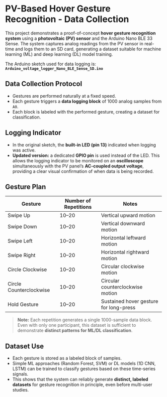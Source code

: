 # PV-Based Hover Gesture Recognition - Data Collection

This project demonstrates a proof-of-concept **hover gesture recognition system** using a **photovoltaic (PV) sensor** and the Arduino Nano BLE 33 Sense. The system captures analog readings from the PV sensor in real-time and logs them to an SD card, generating a dataset suitable for machine learning (ML) and deep learning (DL) model training.

The Arduino sketch used for data logging is:  
**`Arduino_voltage_logger_Nano_BLE_Sense_SD.ino`**

## Data Collection Protocol

- Gestures are performed naturally at a fixed speed.  
- Each gesture triggers a **data logging block** of 1000 analog samples from `A0`.  
- Each block is labeled with the performed gesture, creating a dataset for classification.

## Logging Indicator

- In the original sketch, the **built-in LED (pin 13)** indicated when logging was active.  
- **Updated version:** a dedicated **GPIO pin** is used instead of the LED. This allows the logging indicator to be monitored on an **oscilloscope** simultaneously with the PV panel’s **AC-coupled output voltage**, providing a clear visual confirmation of when data is being recorded.

## Gesture Plan

| Gesture                     | Number of Repetitions | Notes                                     |
|------------------------------|--------------------|------------------------------------------|
| Swipe Up                     | 10–20               | Vertical upward motion                    |
| Swipe Down                   | 10–20               | Vertical downward motion                  |
| Swipe Left                   | 10–20               | Horizontal leftward motion                |
| Swipe Right                  | 10–20               | Horizontal rightward motion               |
| Circle Clockwise             | 10–20               | Circular clockwise motion                 |
| Circle Counterclockwise      | 10–20               | Circular counterclockwise motion         |
| Hold Gesture                 | 10–20               | Sustained hover gesture for long-press   |

> **Note:** Each repetition generates a single 1000-sample data block. Even with only one participant, this dataset is sufficient to demonstrate **distinct patterns for ML/DL classification**.

## Dataset Use

- Each gesture is stored as a labeled block of samples.  
- Simple ML approaches (Random Forest, SVM) or DL models (1D CNN, LSTM) can be trained to classify gestures based on these time-series signals.  
- This shows that the system can reliably generate **distinct, labeled datasets** for gesture recognition in principle, even before multi-user studies.
